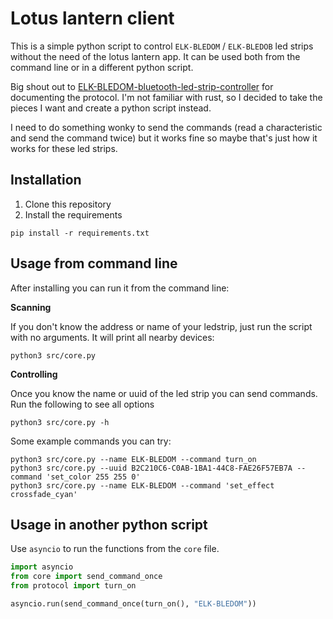 # Lotus lantern client

This is a simple python script to control `ELK-BLEDOM` / `ELK-BLEDOB` led strips without the need of the lotus lantern app.
It can be used both from the command line or in a different python script.

Big shout out to [ELK-BLEDOM-bluetooth-led-strip-controller](https://github.com/TheSylex/ELK-BLEDOM-bluetooth-led-strip-controller) for documenting the protocol. I'm not familiar with rust, so I decided to take the pieces I want and create a python script instead.

I need to do something wonky to send the commands (read a characteristic and send the command twice) but it works fine so maybe that's just how it works for these led strips.

## Installation

1. Clone this repository
2. Install the requirements

```shell
pip install -r requirements.txt
```

## Usage from command line

After installing you can run it from the command line:

**Scanning**

If you don't know the address or name of your ledstrip, just run the script with no arguments. It will print all nearby devices:

```shell
python3 src/core.py
```

**Controlling**

Once you know the name or uuid of the led strip you can send commands. Run the following to see all options

```shell
python3 src/core.py -h
```

Some example commands you can try:

```shell
python3 src/core.py --name ELK-BLEDOM --command turn_on
python3 src/core.py --uuid B2C210C6-C0AB-1BA1-44C8-FAE26F57EB7A --command 'set_color 255 255 0'
python3 src/core.py --name ELK-BLEDOM --command 'set_effect crossfade_cyan'
```

## Usage in another python script

Use `asyncio` to run the functions from the `core` file.

```python
import asyncio
from core import send_command_once
from protocol import turn_on

asyncio.run(send_command_once(turn_on(), "ELK-BLEDOM"))
```
